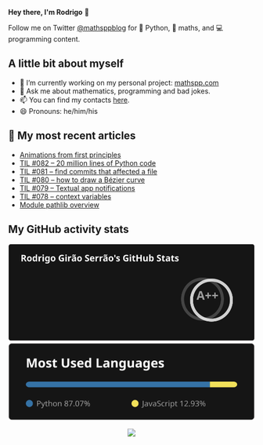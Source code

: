 **Hey there, I'm Rodrigo** 👋

Follow me on Twitter [@mathsppblog][twitter] for 🐍 Python, 🧠 maths, and 💻 programming content.


## A little bit about myself

- 🔭 I’m currently working on my personal project: [mathspp.com](https://mathspp.com)
- 💬 Ask me about mathematics, programming and bad jokes.
- 📫 You can find my contacts [here](https://mathspp.com/about#contacts).
- 😄 Pronouns: he/him/his


## 📖 My most recent articles

<!-- BLOG-POST-LIST:START -->
- [Animations from first principles](https://mathspp.com/blog/animations-from-first-principles-in-5-minutes)
- [TIL #082 – 20 million lines of Python code](https://mathspp.com/blog/til/20-million-lines-of-python-code)
- [TIL #081 – find commits that affected a file](https://mathspp.com/blog/til/find-commits-that-affected-a-file)
- [TIL #080 – how to draw a Bézier curve](https://mathspp.com/blog/til/how-to-draw-a-bezier-curve)
- [TIL #079 – Textual app notifications](https://mathspp.com/blog/til/textual-app-notifications)
- [TIL #078 – context variables](https://mathspp.com/blog/til/context-variables)
- [Module pathlib overview](https://mathspp.com/blog/module-pathlib-overview)
<!-- BLOG-POST-LIST:END -->


##  My GitHub activity stats

<!-- Thanks to ofek! -->

<img src="general_stats.svg" alt="GitHub Statistics" loading="lazy">

<img src="language_stats.svg" alt="Top Languages" loading="lazy">

<p align='center'><img src='https://visitor-badge.laobi.icu/badge?page_id=RodrigoGiraoSerrao'></p>

[twitter]: https://twitter.com/mathsppblog
